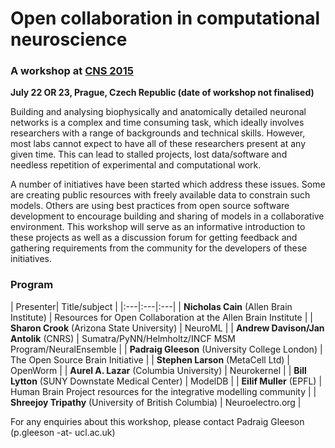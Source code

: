 # Open collaboration in computational neuroscience

### A workshop at [CNS 2015](http://www.cnsorg.org/cns-2015-prague)

**July 22 OR 23, Prague, Czech Republic (date of workshop not finalised)**

Building and analysing biophysically and anatomically detailed neuronal networks is a 
complex and time consuming task, which ideally involves researchers with a range of 
backgrounds and technical skills. However, most labs cannot expect to have all of these 
researchers present at any given time. This can lead to stalled projects, lost data/software 
and needless repetition of experimental and computational work. 
 
A number of initiatives have been started which address these issues. Some are creating 
public resources with freely available data to constrain such models. Others are using best 
practices from open source software development to encourage building and sharing of 
models in a collaborative environment. This workshop will serve as an informative introduction 
to these projects as well as a discussion forum for getting feedback and gathering 
requirements from the community for the developers of these initiatives.  

### Program

|  Presenter| Title/subject |
|:---|:---|:---| 
| **Nicholas Cain** (Allen Brain Institute) | Resources for Open Collaboration at the Allen Brain Institute |
| **Sharon Crook** (Arizona State University) | NeuroML  |
| **Andrew Davison/Jan Antolik** (CNRS) | Sumatra/PyNN/Helmholtz/INCF MSM Program/NeuralEnsemble  |
| **Padraig Gleeson** (University College London) | The Open Source Brain Initiative  |
| **Stephen Larson** (MetaCell Ltd) | OpenWorm  |
| **Aurel A. Lazar** (Columbia University) | Neurokernel |
| **Bill Lytton** (SUNY Downstate Medical Center) | ModelDB |
| **Eilif Muller** (EPFL) | Human Brain Project resources for the integrative modelling community  |
| **Shreejoy Tripathy** (University of British Columbia) | Neuroelectro.org  |

For any enquiries about this workshop, please contact Padraig Gleeson (p.gleeson -at- ucl.ac.uk)
